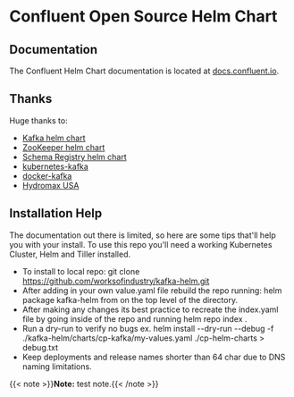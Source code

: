# Confluent Open Source Helm Chart

## Documentation

The Confluent Helm Chart documentation is located at [docs.confluent.io](https://docs.confluent.io/current/quickstart/cp-helm-charts/docs/index.html).

## Thanks

Huge thanks to:

- [Kafka helm chart](https://github.com/kubernetes/charts/tree/master/incubator/kafka)
- [ZooKeeper helm chart](https://github.com/kubernetes/charts/tree/master/incubator/zookeeper)
- [Schema Registry helm chart](https://github.com/kubernetes/charts/tree/master/incubator/schema-registry)
- [kubernetes-kafka](https://github.com/Yolean/kubernetes-kafka)
- [docker-kafka](https://github.com/solsson/dockerfiles)
- [Hydromax USA](https://www.hydromaxusa.com)

## Installation Help

The documentation out there is limited, so here are some tips that'll help you with your install. To use this repo you'll need a working Kubernetes Cluster, Helm and Tiller installed.

- To install to local repo: git clone https://github.com/worksofindustry/kafka-helm.git
- After adding in your own value.yaml file rebuild the repo running: helm package kafka-helm from on the 
  top level of the directory. 
- After making any changes its best practice to recreate the index.yaml file by going inside of the repo
  and running helm repo index .
- Run a dry-run to verify no bugs ex. helm install --dry-run --debug -f ./kafka-helm/charts/cp-kafka/my-values.yaml ./cp-helm-charts >      debug.txt 
- Keep deployments and release names shorter than 64 char due to DNS naming limitations. 

{{< note >}}**Note:** test note.{{< /note >}}
